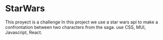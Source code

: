 # StarWars
This proyect is a challenge
In this project we use a star wars api to make a confrontation between two characters from the saga. use CSS, MUI, Javascript, React.
